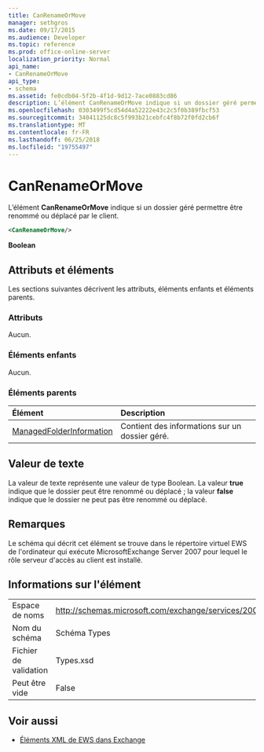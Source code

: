 ```yaml
---
title: CanRenameOrMove
manager: sethgros
ms.date: 09/17/2015
ms.audience: Developer
ms.topic: reference
ms.prod: office-online-server
localization_priority: Normal
api_name:
- CanRenameOrMove
api_type:
- schema
ms.assetid: fe0cdb04-5f2b-4f1d-9d12-7ace0883cd86
description: L’élément CanRenameOrMove indique si un dossier géré permettre être renommé ou déplacé par le client.
ms.openlocfilehash: 0303499f5cd54d4a52222e43c2c5f0b389fbcf53
ms.sourcegitcommit: 34041125dc8c5f993b21cebfc4f8b72f0fd2cb6f
ms.translationtype: MT
ms.contentlocale: fr-FR
ms.lasthandoff: 06/25/2018
ms.locfileid: "19755497"
---
```

# <a name="canrenameormove"></a>CanRenameOrMove

L’élément **CanRenameOrMove** indique si un dossier géré permettre être renommé ou déplacé par le client. 
  
```xml
<CanRenameOrMove/>
```

 **Boolean**
## <a name="attributes-and-elements"></a>Attributs et éléments

Les sections suivantes décrivent les attributs, éléments enfants et éléments parents.
  
### <a name="attributes"></a>Attributs

Aucun.
  
### <a name="child-elements"></a>Éléments enfants

Aucun.
  
### <a name="parent-elements"></a>Éléments parents

|**Élément**|**Description**|
|:-----|:-----|
|[ManagedFolderInformation](managedfolderinformation.md) <br/> |Contient des informations sur un dossier géré.  <br/> |
   
## <a name="text-value"></a>Valeur de texte

La valeur de texte représente une valeur de type Boolean. La valeur **true** indique que le dossier peut être renommé ou déplacé ; la valeur **false** indique que le dossier ne peut pas être renommé ou déplacé. 
  
## <a name="remarks"></a>Remarques

Le schéma qui décrit cet élément se trouve dans le répertoire virtuel EWS de l'ordinateur qui exécute MicrosoftExchange Server 2007 pour lequel le rôle serveur d'accès au client est installé.
  
## <a name="element-information"></a>Informations sur l'élément

|||
|:-----|:-----|
|Espace de noms  <br/> |http://schemas.microsoft.com/exchange/services/2006/types  <br/> |
|Nom du schéma  <br/> |Schéma Types  <br/> |
|Fichier de validation  <br/> |Types.xsd  <br/> |
|Peut être vide  <br/> |False  <br/> |
   
## <a name="see-also"></a>Voir aussi



- [Éléments XML de EWS dans Exchange](ews-xml-elements-in-exchange.md)

